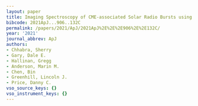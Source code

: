 ```yaml
---
layout: paper
title: Imaging Spectroscopy of CME-associated Solar Radio Bursts using OVRO-LWA
bibcode: 2021ApJ...906..132C
permalink: /papers/2021/ApJ/2021ApJ%2E%2E%2E906%2E%2E132C/
year: '2021'
journal_abbrev: ApJ
authors:
- Chhabra, Sherry
- Gary, Dale E.
- Hallinan, Gregg
- Anderson, Marin M.
- Chen, Bin
- Greenhill, Lincoln J.
- Price, Danny C.
vso_source_keys: {}
vso_instrument_keys: {}
---
```

